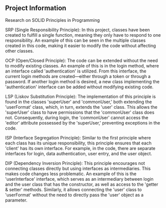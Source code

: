 ## Project Information

Research on SOLID Principles in Programming

SRP (Single Responsibility Principle): In this project, classes have been created to fulfill a single function, meaning they only have to respond to one responsibility. An example of this can be seen in the multiple classes created in this code, making it easier to modify the code without affecting other classes.

OCP (Open/Closed Principle): The code can be extended without the need to modify existing classes. An example of this is in the login method, where an interface called 'authentication' is utilized. From this interface, the current login methods are created—either through a token or through a password. If another login method is desired, a new class implementing the 'authentication' interface can be added without modifying existing code.

LSP (Liskov Substitution Principle): The implementation of this principle is found in the classes 'superUser' and 'commonUser,' both extending the 'userFormat' class, which, in turn, extends the 'user' class. This allows the 'superUser' class to have permissions that the 'commonUser' class does not. Consequently, during login, the 'commonUser' cannot access the 'editor' attribute possessed by the 'superUser,' preventing exceptions in the code.

ISP (Interface Segregation Principle): Similar to the first principle where each class has its unique responsibility, this principle ensures that each 'client' has its own interface. For example, in the code, there are separate interfaces for login, data authentication, user entry, and the user object.

DIP (Dependency Inversion Principle): This principle encourages not connecting classes directly but using interfaces as intermediaries. This makes code changes less problematic. An example of this is the 'userInterface' interface, which serves as an intermediary between login and the user class that has the constructor, as well as access to the 'getter & setter' methods. Similarly, it allows connecting the 'user' class to 'userFormat' without the need to directly pass the 'user' object as a parameter.